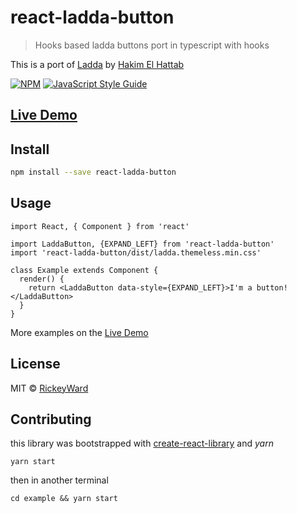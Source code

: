 # react-ladda-button

> Hooks based ladda buttons port in typescript with hooks

This is a port of [Ladda](https://github.com/hakimel/Ladda) by [Hakim El Hattab](http://hakim.se/)


[![NPM](https://img.shields.io/npm/v/react-ladda-button.svg)](https://www.npmjs.com/package/react-ladda-button) [![JavaScript Style Guide](https://img.shields.io/badge/code_style-standard-brightgreen.svg)](https://standardjs.com)

## [Live Demo](https://rickeyward.github.io/react-ladda-button/)

## Install

```bash
npm install --save react-ladda-button
```

## Usage

```tsx
import React, { Component } from 'react'

import LaddaButton, {EXPAND_LEFT} from 'react-ladda-button'
import 'react-ladda-button/dist/ladda.themeless.min.css'

class Example extends Component {
  render() {
    return <LaddaButton data-style={EXPAND_LEFT}>I'm a button!</LaddaButton>
  }
}
```
More examples on the [Live Demo](https://rickeyward.github.io/react-ladda-button/)

## License

MIT © [RickeyWard](https://github.com/RickeyWard)

## Contributing

this library was bootstrapped with [create-react-library](https://www.npmjs.com/package/create-react-library) and <i>yarn</i>
```
yarn start
```
then in another terminal
```
cd example && yarn start
```
